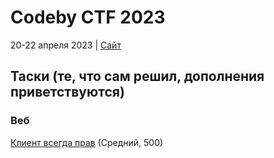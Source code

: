 # Codeby CTF 2023 #
20-22 апреля 2023 | <a href="https://event.codeby.games/" target="_blank">Сайт</a>
## Таски (те, что сам решил, дополнения приветствуются) ##
### Веб ###
<a href="https://github.com/TheRealTwo/Codeby-CTF-writeups/tasks/web/customer_is_always_right">Клиент всегда прав</a> (Средний, 500)
